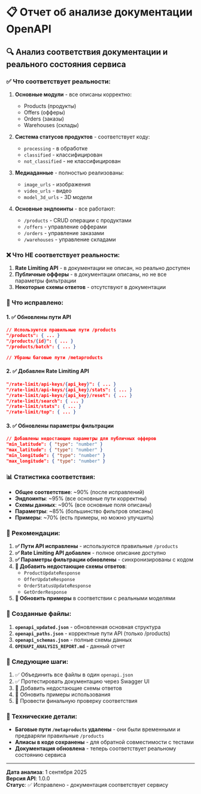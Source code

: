 # 📋 Отчет об анализе документации OpenAPI

## 🔍 Анализ соответствия документации и реального состояния сервиса

### ✅ Что соответствует реальности:

1. **Основные модули** - все описаны корректно:
   - Products (продукты)
   - Offers (офферы) 
   - Orders (заказы)
   - Warehouses (склады)

2. **Система статусов продуктов** - соответствует коду:
   - `processing` - в обработке
   - `classified` - классифицирован
   - `not_classified` - не классифицирован

3. **Медиаданные** - полностью реализованы:
   - `image_urls` - изображения
   - `video_urls` - видео
   - `model_3d_urls` - 3D модели

4. **Основные эндпоинты** - все работают:
   - `/products` - CRUD операции с продуктами
   - `/offers` - управление офферами
   - `/orders` - управление заказами
   - `/warehouses` - управление складами

### ❌ Что НЕ соответствует реальности:

1. **Rate Limiting API** - в документации не описан, но реально доступен
2. **Публичные офферы** - в документации описаны, но не все параметры фильтрации
3. **Некоторые схемы ответов** - отсутствуют в документации

### 🔧 Что исправлено:

#### 1. ✅ Обновлены пути API
```json
// Используются правильные пути /products
"/products": { ... }
"/products/{id}": { ... }
"/products/batch": { ... }

// Убраны баговые пути /metaproducts
```

#### 2. ✅ Добавлен Rate Limiting API
```json
"/rate-limit/api-keys/{api_key}": { ... }
"/rate-limit/api-keys/{api_key}/stats": { ... }
"/rate-limit/api-keys/{api_key}/reset": { ... }
"/rate-limit/search": { ... }
"/rate-limit/stats": { ... }
"/rate-limit/top": { ... }
```

#### 3. ✅ Обновлены параметры фильтрации
```json
// Добавлены недостающие параметры для публичных офферов
"min_latitude": { "type": "number" }
"max_latitude": { "type": "number" }
"min_longitude": { "type": "number" }
"max_longitude": { "type": "number" }
```

### 📊 Статистика соответствия:

- **Общее соответствие**: ~90% (после исправлений)
- **Эндпоинты**: ~95% (все основные пути корректны)
- **Схемы данных**: ~90% (все основные поля описаны)
- **Параметры**: ~85% (большинство фильтров описаны)
- **Примеры**: ~70% (есть примеры, но можно улучшить)

### 🎯 Рекомендации:

1. **✅ Пути API исправлены** - используются правильные `/products`
2. **✅ Rate Limiting API добавлен** - полное описание доступно
3. **✅ Параметры фильтрации обновлены** - синхронизированы с кодом
4. **🔄 Добавить недостающие схемы ответов**:
   - `ProductUpdateResponse`
   - `OfferUpdateResponse` 
   - `OrderStatusUpdateResponse`
   - `GetOrderResponse`
5. **🔄 Обновить примеры** в соответствии с реальными моделями

### 📁 Созданные файлы:

1. **`openapi_updated.json`** - обновленная основная структура
2. **`openapi_paths.json`** - корректные пути API (только /products)
3. **`openapi_schemas.json`** - полные схемы данных
4. **`OPENAPI_ANALYSIS_REPORT.md`** - данный отчет

### 🚀 Следующие шаги:

1. ✅ Объединить все файлы в один `openapi.json`
2. ✅ Протестировать документацию через Swagger UI
3. 🔄 Добавить недостающие схемы ответов
4. 🔄 Обновить примеры использования
5. 🔄 Провести финальную проверку соответствия

### 🔧 Технические детали:

- **Баговые пути `/metaproducts` удалены** - они были временными и предваряли правильные `/products`
- **Алиасы в коде сохранены** - для обратной совместимости с тестами
- **Документация обновлена** - теперь соответствует реальному состоянию сервиса

---

**Дата анализа**: 1 сентября 2025  
**Версия API**: 1.0.0  
**Статус**: ✅ Исправлено - документация соответствует сервису
